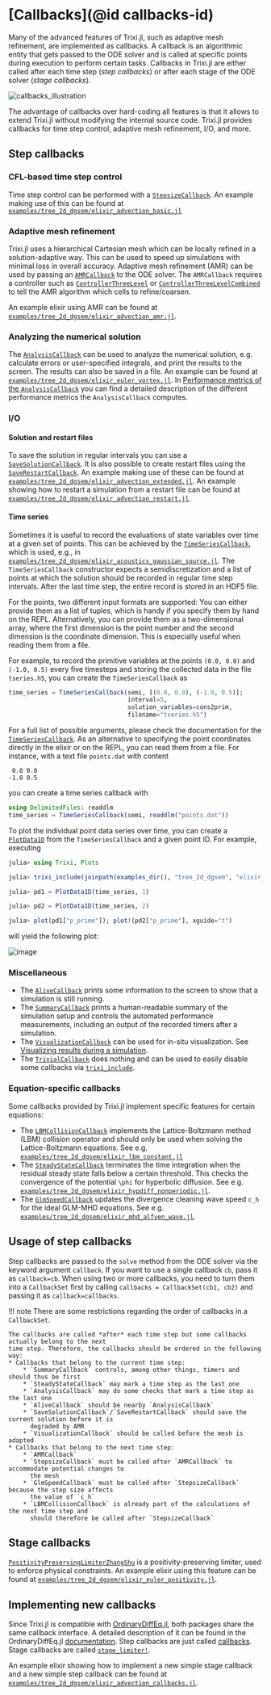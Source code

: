 # [Callbacks](@id callbacks-id)
Many of the advanced features of Trixi.jl, such as adaptive mesh refinement, are implemented as
callbacks. A callback is an algorithmic entity that gets passed to the ODE solver and
is called at specific points during execution to perform certain tasks. Callbacks in Trixi.jl are
either called after each time step (*step callbacks*) or after each stage of the ODE
solver (*stage callbacks*).

![callbacks_illustration](https://user-images.githubusercontent.com/65298011/108088616-f690c000-7078-11eb-9dd1-b673eac6cecf.png)

The advantage of callbacks over hard-coding all features is that it allows to extend Trixi.jl without
modifying the internal source code. Trixi.jl provides callbacks for time step
control, adaptive mesh refinement, I/O, and more.

## Step callbacks

### CFL-based time step control
Time step control can be performed with a [`StepsizeCallback`](@ref). An example making use
of this can be found at [`examples/tree_2d_dgsem/elixir_advection_basic.jl`](https://github.com/trixi-framework/Trixi.jl/blob/main/examples/tree_2d_dgsem/elixir_advection_basic.jl)

### Adaptive mesh refinement
Trixi.jl uses a hierarchical Cartesian mesh which can be locally refined in a solution-adaptive way.
This can be used to speed up simulations with minimal loss in overall accuracy. Adaptive mesh refinement (AMR) can be used by
passing an [`AMRCallback`](@ref) to the ODE solver. The `AMRCallback` requires a controller such as
[`ControllerThreeLevel`](@ref) or [`ControllerThreeLevelCombined`](@ref) to tell the AMR
algorithm which cells to refine/coarsen.

An example elixir using AMR can be found at [`examples/tree_2d_dgsem/elixir_advection_amr.jl`](https://github.com/trixi-framework/Trixi.jl/blob/main/examples/tree_2d_dgsem/elixir_advection_amr.jl).

### Analyzing the numerical solution
The [`AnalysisCallback`](@ref) can be used to analyze the numerical solution, e.g. calculate
errors or user-specified integrals, and print the results to the screen. The results can also be
saved in a file. An example can be found at [`examples/tree_2d_dgsem/elixir_euler_vortex.jl`](https://github.com/trixi-framework/Trixi.jl/blob/main/examples/tree_2d_dgsem/elixir_euler_vortex.jl).
In [Performance metrics of the `AnalysisCallback`](@ref) you can find a detailed
description of the different performance metrics the `AnalysisCallback` computes.

### I/O

#### Solution and restart files
To save the solution in regular intervals you can use a [`SaveSolutionCallback`](@ref). It is also
possible to create restart files using the [`SaveRestartCallback`](@ref). An example making use
of these can be found at [`examples/tree_2d_dgsem/elixir_advection_extended.jl`](https://github.com/trixi-framework/Trixi.jl/blob/main/examples/tree_2d_dgsem/elixir_advection_extended.jl).
An example showing how to restart a simulation from a restart file can be found at
[`examples/tree_2d_dgsem/elixir_advection_restart.jl`](https://github.com/trixi-framework/Trixi.jl/blob/main/examples/tree_2d_dgsem/elixir_advection_restart.jl).

#### Time series
Sometimes it is useful to record the evaluations of state variables over time at
a given set of points. This can be achieved by the [`TimeSeriesCallback`](@ref), which is used,
e.g., in
[`examples/tree_2d_dgsem/elixir_acoustics_gaussian_source.jl`](https://github.com/trixi-framework/Trixi.jl/blob/main/examples/tree_2d_dgsem/elixir_acoustics_gaussian_source.jl).
The `TimeSeriesCallback` constructor expects a semidiscretization and a list of points at
which the solution should be recorded in regular time step intervals. After the
last time step, the entire record is stored in an HDF5 file.

For the points, two different input formats are supported: You can either provide
them as a list of tuples, which is handy if you specify them by hand on the
REPL. Alternatively, you can provide them as a two-dimensional array, where the
first dimension is the point number and the second dimension is the
coordinate dimension. This is especially useful when reading them from a file.

For example, to record the primitive variables at the points `(0.0, 0.0)` and
`(-1.0, 0.5)` every five timesteps and storing the collected data in the file
`tseries.h5`, you can create the `TimeSeriesCallback` as
```julia
time_series = TimeSeriesCallback(semi, [(0.0, 0.0), (-1.0, 0.5)];
                                 interval=5,
                                 solution_variables=cons2prim,
                                 filename="tseries.h5")
```
For a full list of possible arguments, please check the documentation for the
[`TimeSeriesCallback`](@ref).
As an alternative to specifying the point coordinates directly in the elixir or
on the REPL, you can read them from a file. For instance, with a text file
`points.dat` with content
```
 0.0 0.0
-1.0 0.5
```
you can create a time series callback with
```julia
using DelimitedFiles: readdlm
time_series = TimeSeriesCallback(semi, readdlm("points.dat"))
```
To plot the individual point data series over time, you can create a
[`PlotData1D`](@ref) from the `TimeSeriesCallback` and a given point ID. For
example, executing
```julia
julia> using Trixi, Plots

julia> trixi_include(joinpath(examples_dir(), "tree_2d_dgsem", "elixir_acoustics_gaussian_source.jl"))

julia> pd1 = PlotData1D(time_series, 1)

julia> pd2 = PlotData1D(time_series, 2)

julia> plot(pd1["p_prime"]); plot!(pd2["p_prime"], xguide="t")
```
will yield the following plot:

![image](https://user-images.githubusercontent.com/3637659/115822874-9108d900-a405-11eb-9960-4ca3d535e3c6.png)


### Miscellaneous
* The [`AliveCallback`](@ref) prints some information to the screen to show that a simulation is
  still running.
* The [`SummaryCallback`](@ref) prints a human-readable summary of the simulation setup and controls
  the automated performance measurements, including an output of the recorded timers after a simulation.
* The [`VisualizationCallback`](@ref) can be used for in-situ visualization. See
  [Visualizing results during a simulation](@ref).
* The [`TrivialCallback`](@ref) does nothing and can be used to easily disable some callbacks
  via [`trixi_include`](@ref).

### Equation-specific callbacks
Some callbacks provided by Trixi.jl implement specific features for certain equations:
* The [`LBMCollisionCallback`](@ref) implements the Lattice-Boltzmann method (LBM) collision
  operator and should only be used when solving the Lattice-Boltzmann equations. See e.g.
  [`examples/tree_2d_dgsem/elixir_lbm_constant.jl`](https://github.com/trixi-framework/Trixi.jl/blob/main/examples/tree_2d_dgsem/elixir_lbm_constant.jl)
* The [`SteadyStateCallback`](@ref) terminates the time integration when the residual steady state
  falls below a certain threshold. This checks the convergence of the potential ``\phi`` for
  hyperbolic diffusion. See e.g. [`examples/tree_2d_dgsem/elixir_hypdiff_nonperiodic.jl`](https://github.com/trixi-framework/Trixi.jl/blob/main/examples/tree_2d_dgsem/elixir_hypdiff_nonperiodic.jl).
* The [`GlmSpeedCallback`](@ref) updates the divergence cleaning wave speed `c_h` for the ideal
  GLM-MHD equations. See e.g. [`examples/tree_2d_dgsem/elixir_mhd_alfven_wave.jl`](https://github.com/trixi-framework/Trixi.jl/blob/main/examples/tree_2d_dgsem/elixir_mhd_alfven_wave.jl).

## Usage of step callbacks
Step callbacks are passed to the `solve` method from the ODE solver via the keyword argument
`callback`. If you want to use a single callback `cb`, pass it as `callback=cb`. When using two or
more callbacks, you need to turn them into a `CallbackSet` first by calling
`callbacks = CallbackSet(cb1, cb2)` and passing it as `callback=callbacks`.

!!! note
    There are some restrictions regarding the order of callbacks in a `CallbackSet`.

    The callbacks are called *after* each time step but some callbacks actually belong to the next
    time step. Therefore, the callbacks should be ordered in the following way:
    * Callbacks that belong to the current time step:
        * `SummaryCallback` controls, among other things, timers and should thus be first
        * `SteadyStateCallback` may mark a time step as the last one
        * `AnalysisCallback` may do some checks that mark a time step as the last one
        * `AliveCallback` should be nearby `AnalysisCallback`
        * `SaveSolutionCallback`/`SaveRestartCallback` should save the current solution before it is
          degraded by AMR
        * `VisualizationCallback` should be called before the mesh is adapted
    * Callbacks that belong to the next time step:
        * `AMRCallback`
        * `StepsizeCallback` must be called after `AMRCallback` to accommodate potential changes to
          the mesh
        * `GlmSpeedCallback` must be called after `StepsizeCallback` because the step size affects
          the value of `c_h`
        * `LBMCollisionCallback` is already part of the calculations of the next time step and
          should therefore be called after `StepsizeCallback`


## Stage callbacks
[`PositivityPreservingLimiterZhangShu`](@ref) is a positivity-preserving limiter, used to enforce
physical constraints. An example elixir using this feature can be found at
[`examples/tree_2d_dgsem/elixir_euler_positivity.jl`](https://github.com/trixi-framework/Trixi.jl/blob/main/examples/tree_2d_dgsem/elixir_euler_positivity.jl).

## Implementing new callbacks
Since Trixi.jl is compatible with [OrdinaryDiffEq.jl](https://github.com/SciML/OrdinaryDiffEq.jl),
both packages share the same callback interface. A detailed description of it can be found in the
OrdinaryDiffEq.jl [documentation](https://diffeq.sciml.ai/latest/).
Step callbacks are just called [callbacks](https://diffeq.sciml.ai/latest/features/callback_functions/).
Stage callbacks are called [`stage_limiter!`](https://diffeq.sciml.ai/latest/solvers/ode_solve/#Explicit-Strong-Stability-Preserving-Runge-Kutta-Methods-for-Hyperbolic-PDEs-(Conservation-Laws)).

An example elixir showing how to implement a new simple stage callback and a new simple step
callback can be found at [`examples/tree_2d_dgsem/elixir_advection_callbacks.jl`](https://github.com/trixi-framework/Trixi.jl/blob/main/examples/tree_2d_dgsem/elixir_advection_callbacks.jl).
